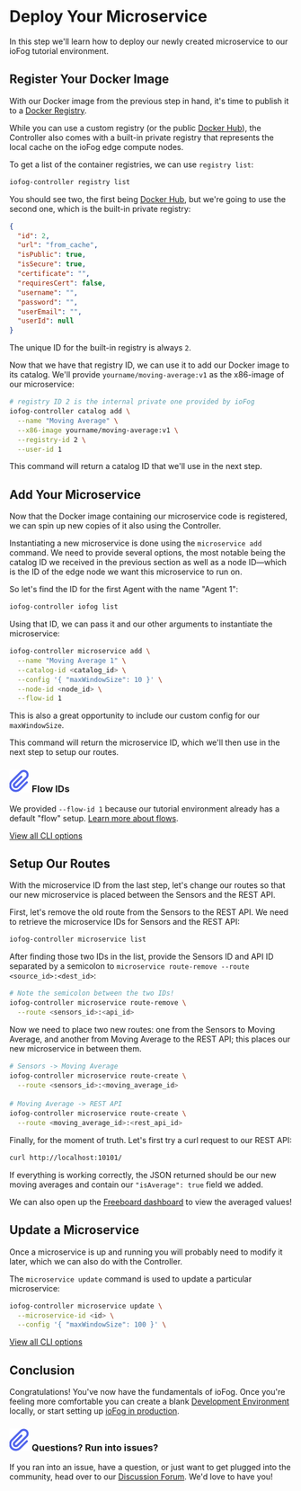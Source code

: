 # Deploy Your Microservice

In this step we'll learn how to deploy our newly created microservice to our ioFog tutorial environment.

## Register Your Docker Image

With our Docker image from the previous step in hand, it's time to publish it to a [Docker Registry](https://docs.docker.com/registry/).

While you can use a custom registry (or the public [Docker Hub](https://hub.docker.com/)), the Controller also comes with a built-in private registry that represents the local cache on the ioFog edge compute nodes.

To get a list of the container registries, we can use `registry list`:

```sh
iofog-controller registry list
```

You should see two, the first being [Docker Hub](https://hub.docker.com/), but we're going to use the second one, which is the built-in private registry:

```json
{
  "id": 2,
  "url": "from_cache",
  "isPublic": true,
  "isSecure": true,
  "certificate": "",
  "requiresCert": false,
  "username": "",
  "password": "",
  "userEmail": "",
  "userId": null
}
```

The unique ID for the built-in registry is always `2`.

Now that we have that registry ID, we can use it to add our Docker image to its catalog. We'll provide `yourname/moving-average:v1` as the x86-image of our microservice:

```sh
# registry ID 2 is the internal private one provided by ioFog
iofog-controller catalog add \
  --name "Moving Average" \
  --x86-image yourname/moving-average:v1 \
  --registry-id 2 \
  --user-id 1
```

This command will return a catalog ID that we'll use in the next step.

## Add Your Microservice

Now that the Docker image containing our microservice code is registered, we can spin up new copies of it also using the Controller.

Instantiating a new microservice is done using the `microservice add` command. We need to provide several options, the most notable being the catalog ID we received in the previous section as well as a node ID—which is the ID of the edge node we want this microservice to run on.

So let's find the ID for the first Agent with the name "Agent 1":

```sh
iofog-controller iofog list
```

Using that ID, we can pass it and our other arguments to instantiate the microservice:

```sh
iofog-controller microservice add \
  --name "Moving Average 1" \
  --catalog-id <catalog_id> \
  --config '{ "maxWindowSize": 10 }' \
  --node-id <node_id> \
  --flow-id 1
```

This is also a great opportunity to include our custom config for our `maxWindowSize`.

This command will return the microservice ID, which we'll then use in the next step to setup our routes.

<aside class="notifications note">
  <h3><img src="/images/icos/ico-note.svg" alt=""> Flow IDs</h3>
  <p>We provided <code class="language-text">--flow-id 1</code> because our tutorial environment already has a default "flow" setup. <a href="../controllers/cli-usage.html#flow">Learn more about flows</a>.</p>
</aside>

[View all CLI options](../controllers/cli-usage.html#microservice)

## Setup Our Routes

With the microservice ID from the last step, let's change our routes so that our new microservice is placed between the Sensors and the REST API.

First, let's remove the old route from the Sensors to the REST API. We need to retrieve the microservice IDs for Sensors and the REST API:

```sh
iofog-controller microservice list
```

After finding those two IDs in the list, provide the Sensors ID and API ID separated by a semicolon to `microservice route-remove --route <source_id>:<dest_id>`:

```sh
# Note the semicolon between the two IDs!
iofog-controller microservice route-remove \
  --route <sensors_id>:<api_id>
```

Now we need to place two new routes: one from the Sensors to Moving Average, and another from Moving Average to the REST API; this places our new microservice in between them.

```sh
# Sensors -> Moving Average
iofog-controller microservice route-create \
  --route <sensors_id>:<moving_average_id>

# Moving Average -> REST API
iofog-controller microservice route-create \
  --route <moving_average_id>:<rest_api_id>
```

Finally, for the moment of truth. Let's first try a curl request to our REST API:

```sh
curl http://localhost:10101/
```

If everything is working correctly, the JSON returned should be our new moving averages and contain our `"isAverage": true` field we added.

We can also open up the [Freeboard dashboard](http://localhost:10102/?load=dashboard.json) to view the averaged values!

## Update a Microservice

Once a microservice is up and running you will probably need to modify it later, which we can also do with the Controller.

The `microservice update` command is used to update a particular microservice:

```sh
iofog-controller microservice update \
  --microservice-id <id> \
  --config '{ "maxWindowSize": 100 }' \
```

[View all CLI options](../controllers/cli-usage.html#microservice)

## Conclusion

Congratulations! You've now have the fundamentals of ioFog. Once you're feeling more comfortable you can create a blank [Development Environment](../gettings-started/quick-start.html) locally, or start setting up [ioFog in production](../getting-started/setup-your-controllers.html).

<aside class="notifications note">
  <h3><img src="/images/icos/ico-note.svg" alt=""> Questions? Run into issues?</h3>
  <p>If you ran into an issue, have a question, or just want to get plugged into the community, head over to our <a href="https://discuss.iofog.org/">Discussion Forum</a>. We'd love to have you!</p>
</aside>
